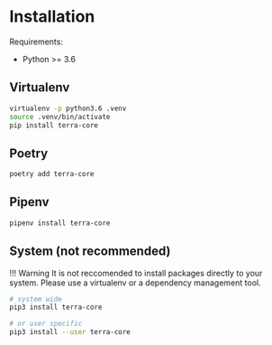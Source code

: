 # Installation

Requirements:

- Python >= 3.6

## Virtualenv

```bash
virtualenv -p python3.6 .venv
source .venv/bin/activate
pip install terra-core
```

## Poetry

```bash
poetry add terra-core
```

## Pipenv

```bash
pipenv install terra-core
```

## System (not recommended)

!!! Warning
    It is not reccomended to install packages directly to your system. Please use a virtualenv or a dependency management tool.

```bash
# system wide
pip3 install terra-core

# or user specific
pip3 install --user terra-core
```

